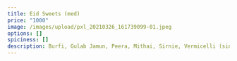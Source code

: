 ```yaml
---
title: Eid Sweets (med)
price: "1000"
image: /images/upload/pxl_20210326_161739099-01.jpeg
options: []
spiciness: []
description: Burfi, Gulab Jamun, Peera, Mithai, Sirnie, Vermicelli (single serving)
---
```

